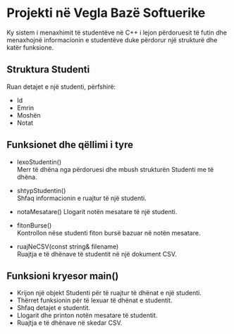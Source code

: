 # Projekti në Vegla Bazë Softuerike  

Ky sistem i menaxhimit të studentëve në C++ i lejon përdoruesit të futin dhe menaxhojnë informacionin e studentëve duke përdorur një strukturë dhe katër funksione.  

## Struktura Studenti  
Ruan detajet e një studenti, përfshirë:  
- Id  
- Emrin  
- Moshën  
- Notat  

## Funksionet dhe qëllimi i tyre  

- lexoStudentin()  
  Merr të dhëna nga përdoruesi dhe mbush strukturën Studenti me të dhëna.  

- shtypStudentin()  
  Shfaq informacionin e ruajtur të një studenti.  

- notaMesatare() 
  Llogarit notën mesatare të një studenti.  

- fitonBurse()  
  Kontrollon nëse studenti fiton bursë bazuar në notën mesatare.  

- ruajNeCSV(const string& filename)  
  Ruajtja e të dhënave të studentit në një dokument CSV.  

## Funksioni kryesor main()  

- Krijon një objekt Studenti për të ruajtur të dhënat e një studenti.  
- Thërret funksionin për të lexuar të dhënat e studentit.  
- Shfaq detajet e studentit.  
- Llogarit dhe printon notën mesatare të studentit.  
- Ruajtja e të dhënave në skedar CSV.
